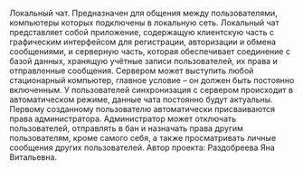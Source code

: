 Локальный чат. Предназначен для общения между пользователями, компьютеры которых подключены в локальную сеть.
Локальный чат представляет собой приложение, содержащую клиентскую часть с графическим интерфейсом для регистрации, авторизации и обмена сообщениями, и серверную часть, которая обеспечивает соединение с базой данных, хранящую учётные записи пользователей, их права и отправленные сообщения. Сервером может выступить любой стационарный компьютер, главное условие – он должен быть постоянно включенным. У пользователей синхронизация с сервером происходит в автоматическом режиме, данные чата постоянно будут актуальны.
Первому созданному пользователю автоматически присваиваются права администратора. Администратор может отключать пользователей, отправлять в бан и назначать права другим пользователям, кроме самого себя, а также просматривать личные сообщения других пользователей.
Автор проекта: Раздобреева Яна Витальевна.